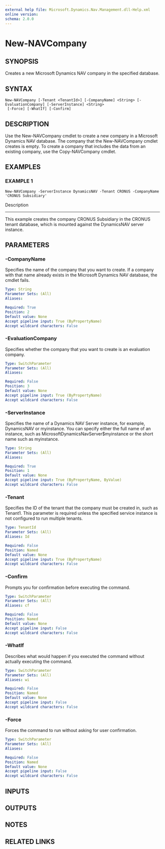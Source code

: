 ```yaml
---
external help file: Microsoft.Dynamics.Nav.Management.dll-Help.xml
online version: 
schema: 2.0.0
---
```


# New-NAVCompany

## SYNOPSIS
Creates a new Microsoft Dynamics NAV company in the specified database.

## SYNTAX

```
New-NAVCompany [-Tenant <TenantId>] [-CompanyName] <String> [-EvaluationCompany] [-ServerInstance] <String>
 [-Force] [-WhatIf] [-Confirm]
```

## DESCRIPTION
Use the New-NAVCompany cmdlet to create a new company in a Microsoft Dynamics NAV database.
The company that the New-NAVCompany cmdlet creates is empty.
To create a company that includes the data from an existing company, use the Copy-NAVCompany cmdlet.

## EXAMPLES

### EXAMPLE 1
```
New-NAVCompany -ServerInstance DynamicsNAV -Tenant CRONUS -CompanyName 'CRONUS Subsidiary'
```

Description

-----------

This example creates the company CRONUS Subsidiary in the CRONUS tenant database, which is mounted against the DynamicsNAV server instance.

## PARAMETERS

### -CompanyName
Specifies the name of the company that you want to create.
If a company with that name already exists in the Microsoft Dynamics NAV database, the cmdlet fails.

```yaml
Type: String
Parameter Sets: (All)
Aliases: 

Required: True
Position: 2
Default value: None
Accept pipeline input: True (ByPropertyName)
Accept wildcard characters: False
```

### -EvaluationCompany
Specifies whether the company that you want to create is an evaluation company.

```yaml
Type: SwitchParameter
Parameter Sets: (All)
Aliases: 

Required: False
Position: 3
Default value: None
Accept pipeline input: True (ByPropertyName)
Accept wildcard characters: False
```

### -ServerInstance
Specifies the name of a Dynamics NAV Server instance, for example, DynamicsNAV or myinstance.
You can specify either the full name of an instance, such as MicrosoftDynamicsNavServer$myinstance or the short name such as myinstance.

```yaml
Type: String
Parameter Sets: (All)
Aliases: 

Required: True
Position: 1
Default value: None
Accept pipeline input: True (ByPropertyName, ByValue)
Accept wildcard characters: False
```

### -Tenant
Specifies the ID of the tenant that the company must be created in, such as Tenant1.
This parameter is required unless the specified service instance is not configured to run multiple tenants.

```yaml
Type: TenantId
Parameter Sets: (All)
Aliases: Id

Required: False
Position: Named
Default value: None
Accept pipeline input: True (ByPropertyName)
Accept wildcard characters: False
```

### -Confirm
Prompts you for confirmation before executing the command.

```yaml
Type: SwitchParameter
Parameter Sets: (All)
Aliases: cf

Required: False
Position: Named
Default value: None
Accept pipeline input: False
Accept wildcard characters: False
```

### -WhatIf
Describes what would happen if you executed the command without actually executing the command.

```yaml
Type: SwitchParameter
Parameter Sets: (All)
Aliases: wi

Required: False
Position: Named
Default value: None
Accept pipeline input: False
Accept wildcard characters: False
```

### -Force
Forces the command to run without asking for user confirmation.

```yaml
Type: SwitchParameter
Parameter Sets: (All)
Aliases: 

Required: False
Position: Named
Default value: None
Accept pipeline input: False
Accept wildcard characters: False
```

## INPUTS

## OUTPUTS

## NOTES
## RELATED LINKS

